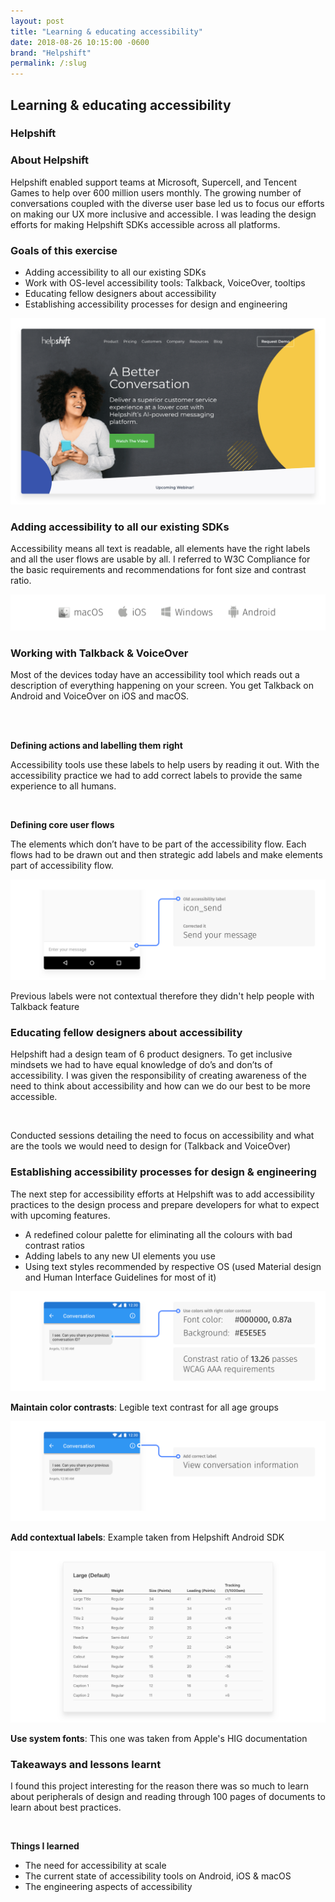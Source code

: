 ```yaml
---
layout: post
title: "Learning & educating accessibility"
date: 2018-08-26 10:15:00 -0600
brand: "Helpshift"
permalink: /:slug
---
```



<section id="hero">
  <div class="container">
    <h2>Learning & educating accessibility</h2>
    <h3>Helpshift</h3>
  </div>
</section>
<section id="content">
  <div id="introduction" class="process-step grid-of-two small-container">
    <div>
      <h3>About Helpshift</h3>
      <p>Helpshift enabled support teams at Microsoft, Supercell, and Tencent Games to help over 600 million users monthly. The growing number of conversations coupled with the diverse user base led us to focus our efforts on making our UX more inclusive and accessible. I was leading the design efforts for making Helpshift SDKs accessible across all platforms.</p>
    </div>
    <div>
      <h3>Goals of this exercise</h3>
      <ul>
        <li>Adding accessibility to all our existing SDKs</li>
        <li>Work with OS-level accessibility tools: Talkback, VoiceOver, tooltips</li>
        <li>Educating fellow designers about accessibility</li>
        <li>Establishing accessibility processes for design and engineering</li>
      </ul>
    </div>
  </div>
  <img src="/assets/learning-educating-accessibility/landing.png" alt="Convertfly helps Shopify stores with various widgets for recovering sales"
  />
  <div class="process-step">
    <h3>Adding accessibility to all our existing SDKs</h3>
    <p>
    Accessibility means all text is readable, all elements have the right labels and all the user flows are usable by all. I referred to W3C Compliance for the basic requirements and recommendations for font size and contrast ratio.
    </p>
  </div>
  <img src="/assets/learning-educating-accessibility/platforms.png" alt="Convertfly helps Shopify stores with various widgets for recovering sales"/>
  <div class="process-step">
    <h3>Working with Talkback & VoiceOver</h3>
    <p>Most of the devices today have an accessibility tool which reads out a description of everything happening on your screen. You get Talkback on Android and VoiceOver on iOS and macOS.
    </p><br><br>
    <p><b>Defining actions and labelling them right</b></p>
    <p>Accessibility tools use these labels to help users by reading it out. With the accessibility practice we had to add correct labels to provide the same experience to all humans.</p>
    <br>
    <p><b>Defining core user flows</b></p>
    <p>The elements which don’t have to be part of the accessibility flow. Each flows had to be drawn out and then strategic add labels and make elements part of accessibility flow.</p>
  </div>
  <div class="process-step image-container">
    <img src="/assets/learning-educating-accessibility/label.png" alt="Convertfly helps Shopify stores with various widgets for recovering sales"/>
    <p>Previous labels were not contextual therefore they didn't help people with Talkback feature</p>
  </div>
  <div class="process-step">
    <h3>Educating fellow designers about accessibility</h3>
    <p>Helpshift had a design team of 6 product designers. To get inclusive mindsets we had to have equal knowledge of do’s and don’ts of accessibility. I was given the responsibility of creating awareness of the need to think about accessibility and how can we do our best to be more accessible.</p>
    <br>
    <p>Conducted sessions detailing the need to focus on accessibility and what are the tools we would need to design for (Talkback and VoiceOver)</p>
  </div>
  <div class="process-step">
    <h3>Establishing accessibility processes for design & engineering</h3>
    <p>The next step for accessibility efforts at Helpshift was to add accessibility practices to the design process and prepare developers for what to expect with upcoming features.</p>
    <ul>
      <li>A redefined colour palette for eliminating all the colours with bad contrast ratios</li>
      <li>Adding labels to any new UI elements you use</li>
      <li>Using text styles recommended by respective OS (used Material design and Human Interface Guidelines for most of it)</li>
    </ul>
  </div>
  <div class="process-step image-container">
    <img src="/assets/learning-educating-accessibility/process-3.png" alt="Convertfly helps Shopify stores with various widgets for recovering sales"/>
    <p><b>Maintain color contrasts</b>: Legible text contrast for all age groups</p>
  </div>
  <div class="process-step image-container">
    <img src="/assets/learning-educating-accessibility/process-1.png" alt="Convertfly helps Shopify stores with various widgets for recovering sales"/>
    <p><b>Add contextual labels</b>: Example taken from Helpshift Android SDK</p>
  </div>
  <div class="process-step image-container">
    <img src="/assets/learning-educating-accessibility/process-2.png" alt="Convertfly helps Shopify stores with various widgets for recovering sales"/>
    <p><b>Use system fonts</b>: This one was taken from Apple's HIG documentation</p>
  </div>
  <div class="process-step">
    <h3>Takeaways and lessons learnt</h3>
    <p>I found this project interesting for the reason there was so much to learn about peripherals of design and reading through 100 pages of documents to learn about best practices.</p>
    <br>
    <p><b>Things I learned</b></p>
    <ul>
      <li>The need for accessibility at scale</li>
      <li>The current state of accessibility tools on Android, iOS & macOS</li>
      <li>The engineering aspects of accessibility</li>
    </ul>
  </div>
</section>